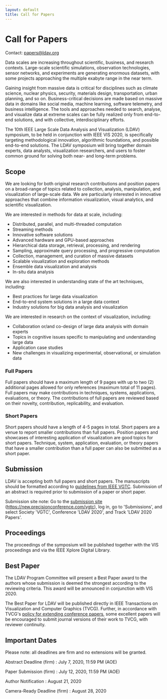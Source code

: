 ```yaml
---
layout: default
title: Call for Papers
---
```


# Call for Papers

Contact: <papers@ldav.org>

Data scales are increasing throughout scientific, business, and research 
contexts. Large-scale scientific simulations, observation technologies, 
sensor networks, and experiments are generating enormous datasets, with 
some projects approaching the multiple exabyte range in the near term. 

Gaining insight from massive data is critical for disciplines such as 
climate science, nuclear physics, security, materials design, 
transportation, urban planning, and so on. Business-critical decisions 
are made based on massive data in domains like social media, machine 
learning, software telemetry, and business intelligence. The tools and 
approaches needed to search, analyse, and visualize data at extreme 
scales can be fully realized only from end-to-end solutions, and with 
collective, interdisciplinary efforts. 

The 10th IEEE Large Scale Data Analysis and Visualization (LDAV) 
symposium, to be held in conjunction with IEEE VIS 2020, is specifically 
targeting methodological innovation, algorithmic foundations, and 
possible end-to-end solutions. The LDAV symposium will bring together 
domain experts, data analysts, visualization researchers, and users to 
foster common ground for solving both near- and long-term problems.  


## Scope

We are looking for both original research contributions and position 
papers on a broad-range of topics related to collection, analysis, 
manipulation, and visualization of large-scale data. We are particularly 
interested in innovative approaches that combine information 
visualization, visual analytics, and scientific visualization. 

We are interested in methods for data at scale, including: 
* Distributed, parallel, and multi-threaded computation
* Streaming methods
* Innovative software solutions 
* Advanced hardware and GPU-based approaches 
* Hierarchical data storage, retrieval, processing, and rendering
* Sampling, approximate query processing, and progressive computation
* Collection, management, and curation of massive datasets
* Scalable visualization and exploration methods
* Ensemble data visualization and analysis
* In-situ data analysis

We are also interested in understanding state of the art techniques, 
including: 
* Best practices for large data visualization
* End-to-end system solutions in a large data context
* Industry solutions for big data analysis and visualization

We are interested in research on the context of visualization, 
including: 
* Collaboration or/and co-design of large data analysis with domain 
  experts 
* Topics in cognitive issues specific to manipulating and understanding 
  large data 
* Application case studies
* New challenges in visualizing experimental, observational, or 
  simulation data 

### Full Papers
Full papers should have a maximum length of 9 pages with up to two (2) 
additional pages allowed for only references (maximum total of 11 
pages). Full papers may make contributions in techniques, systems, 
applications, evaluations, or theory. The contributions of full papers 
are reviewed based on their novelty, contribution, replicability, and 
evaluation. 

### Short Papers
Short papers should have a length of 4-5 pages in total. Short papers 
are a venue to report smaller contributions than full papers. Position 
papers and showcases of interesting application of visualization are 
good topics for short papers. Technique, system, application, 
evaluation, or theory papers that have a smaller contribution than a 
full paper can also be submitted as a short paper.

## Submission

LDAV is accepting both full papers and short papers. The manuscripts 
should be formatted according to 
[guidelines from IEEE VGTC](http://vgtc.org/publications/conference). 
Submission of an abstract is required prior to submission of a paper or short paper. 

Submission site note: Go to the
[submission site](https://new.precisionconference.com/vgtc)
(<https://new.precisionconference.com/vgtc>), log in, go to 'Submissions', 
and select Society 'VGTC', Conference 'LDAV 2020', and Track 'LDAV 2020 
Papers'.

## Proceedings

The proceedings of the symposium will be published together with the VIS 
proceedings and via the IEEE Xplore Digital Library. 

## Best Paper

The LDAV Program Committee will present a Best Paper award to the 
authors whose submission is deemed the strongest according to the 
reviewing criteria. This award will be announced in conjunction with VIS 2020. 

The Best Paper for LDAV will be published directly in IEEE Transactions on 
Visualization and Computer Graphics (TVCG). Further, in accordance with TVCG's <a href="https://www.computer.org/publications/author-resources/peer-review/journals#preliminary">policy for extending conference papers</a>, some excellent papers will be encouraged to submit journal versions of their work to TVCG, with reviewer continuity.

## Important Dates

Please note: all deadlines are firm and no extensions will be granted.

Abstract Deadline (firm) 
: July 7, 2020, 11:59 PM (AOE)

Paper Submission (firm)
: July 12, 2020, 11:59 PM (AOE)

Author Notification
: August 21, 2020

Camera-Ready Deadline (firm)
: August 28, 2020
